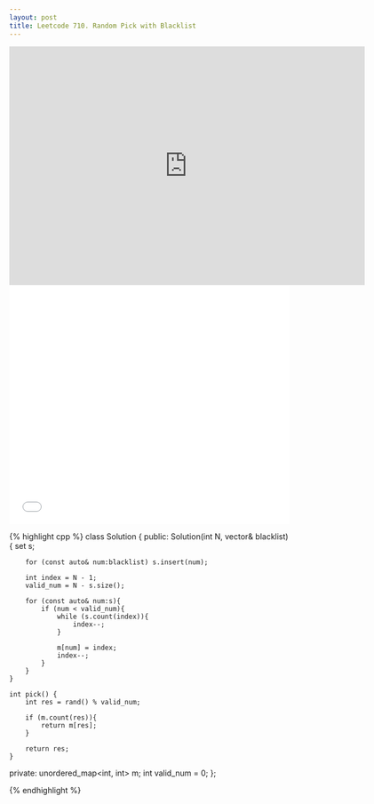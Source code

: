 ```yaml
---
layout: post
title: Leetcode 710. Random Pick with Blacklist
---
```

<iframe width="640" height="430" src="https://www.youtube.com/embed/yuopy_x2gk8" frameborder="0" allow="autoplay; encrypted-media" allowfullscreen></iframe>
<iframe src="//player.bilibili.com/player.html?aid=762769011&bvid=BV1H64y1Y765&cid=404064774&page=1&danmaku=0" scrolling="no" border="0" frameborder="no" framespacing="0" allowfullscreen="true"   style="width: 640px; height: 430px; max-width: 100%"> </iframe>

{% highlight cpp %}
class Solution {
public:
    Solution(int N, vector<int>& blacklist) {
        set<int> s;
        
        for (const auto& num:blacklist) s.insert(num);
        
        int index = N - 1;
        valid_num = N - s.size();
        
        for (const auto& num:s){
            if (num < valid_num){
                while (s.count(index)){
                    index--;
                }
                
                m[num] = index;
                index--;
            }
        }
    }
    
    int pick() {
        int res = rand() % valid_num;
        
        if (m.count(res)){
            return m[res];
        }
        
        return res;
    }
    
private:
    unordered_map<int, int> m;
    int valid_num = 0;
};
    
{% endhighlight %}
